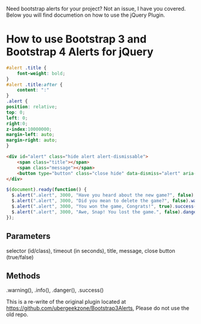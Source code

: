 Need bootstrap alerts for your project? Not an issue, I have you covered. Below you will find documetion on how to use the jQuery Plugin.

# How to use Bootstrap 3 and Bootstrap 4 Alerts for jQuery

```css
#alert .title {
    font-weight: bold;
}
#alert .title:after {
    content: ":"
}
.alert {
position: relative;
top: 0;
left: 0;
right:0;
z-index:10000000;
margin-left: auto;
margin-right: auto;
}
```

```html
<div id="alert" class="hide alert alert-dismissable">
    <span class="title"></span>
    <span class="message"></span>
    <button type="button" class="close hide" data-dismiss="alert" aria-hidden="true">&times;</button>
</div>
```

```javascript
$(document).ready(function() {
  $.alert(".alert", 3000, "Have you heard about the new game?", false).info();
  $.alert(".alert", 3000, "Did you mean to delete the game?", false).warning();
  $.alert(".alert", 3000, "You won the game, Congrats!", true).success();
  $.alert(".alert", 3000, "Awe, Snap! You lost the game.", false).danger();
});
```

## Parameters
selector (id/class), timeout (in seconds), title, message, close button (true/false)

## Methods 
.warning(), .info(), .danger(), .success()

This is a re-write of the original plugin located at https://github.com/ubergeekzone/Bootstrap3Alerts, Please do not use the old repo.
